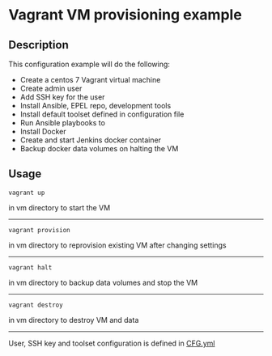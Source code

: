 # Vagrant VM provisioning example
## Description
This configuration example will do the following:

* Create a centos 7 Vagrant virtual machine
* Create admin user
* Add SSH key for the user
* Install Ansible, EPEL repo, development tools
* Install default toolset defined in configuration file
* Run Ansible playbooks to
 * Install Docker
 * Create and start Jenkins docker container
* Backup docker data volumes on halting the VM

## Usage
```
vagrant up
```
in vm directory to start the VM

---
```
vagrant provision
```
in vm directory to reprovision existing VM after changing settings

---
```
vagrant halt
```
in vm directory to backup data volumes and stop the VM

---
```
vagrant destroy
```
in vm directory to destroy VM and data

---

User, SSH key and toolset configuration is defined in [CFG.yml](provisioning/CFG.yml)
